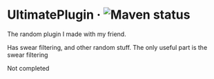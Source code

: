 # UltimatePlugin &middot; ![Maven status](https://github.com/ShrimpyStuff/UltimatePlugin/workflows/Maven/badge.svg)

The random plugin I made with my friend.

Has swear filtering, and other random stuff. The only useful part is the swear filtering

Not completed

